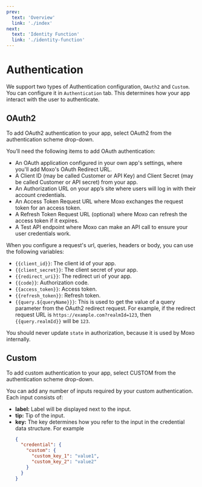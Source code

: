 ```yaml
---
prev:
  text: 'Overview'
  link: './index'
next:
  text: 'Identity Function'
  link: './identity-function'
---
```


# Authentication

We support two types of Authentication configuration, `OAuth2` and `Custom`. You can configure it in `Authentication` tab. This determines how your app interact with the user to authenticate.

## OAuth2

To add OAuth2 authentication to your app, select OAuth2 from the authentication scheme drop-down.

You’ll need the following items to add OAuth authentication:

* An OAuth application configured in your own app's settings, where you'll add Moxo's OAuth Redirect URL.
* A Client ID (may be called Customer or API Key) and Client Secret (may be called Customer or API secret) from your app.
* An Authorization URL on your app’s site where users will log in with their account credentials.
* An Access Token Request URL where Moxo exchanges the request token for an access token.
* A Refresh Token Request URL (optional) where Moxo can refresh the access token if it expires.
* A Test API endpoint where Moxo can make an API call to ensure your user credentials work.

When you configure a request's url, queries, headers or body, you can use the following variables:
* <span v-pre>`{{client_id}}`</span>: The client id of your app.
* <span v-pre>`{{client_secret}}`</span>: The client secret of your app.
* <span v-pre>`{{redirect_uri}}`</span>: The redirect uri of your app.
* <span v-pre>`{{code}}`</span>: Authorization code.
* <span v-pre>`{{access_token}}`</span>: Access token.
* <span v-pre>`{{refresh_token}}`</span>: Refresh token.
* <span v-pre>`{{query.${queryName}}}`</span>: This is used to get the value of a query parameter from the OAuth2 redirect request. For example, if the redirect request URL is `https://example.com?realmId=123`, then <span v-pre>`{{query.realmId}}`</span> will be `123`.

You should never update `state` in authorization, because it is used by Moxo internally.

## Custom

To add custom authentication to your app, select CUSTOM from the authentication scheme drop-down.

You can add any number of inputs required by your custom authentication. Each input consists of:
* **label:** Label will be displayed next to the input.
* **tip:** Tip of the input.
* **key:** The key determines how you refer to the input in the credential data structure. For example
  ```json
  {
    "credential": {
      "custom": {
        "custom_key_1": "value1",
        "custom_key_2": "value2"
      }
    }
  }
  ```